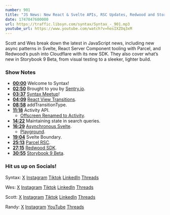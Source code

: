 ```yaml
---
number: 901
title: "JS News: New React & Svelte APIs, RSC Updates, Redwood and Storybook"
date: 1747047600000
url: https://traffic.libsyn.com/syntax/Syntax_-_901.mp3
youtube_url: https://www.youtube.com/watch?v=hosIXZOq3xM
---
```

	
Scott and Wes break down the latest in JavaScript news, including new async patterns in Svelte, React Server Component tooling with Parcel, and Redwood’s push into Cloudflare with its new SDK. They also cover what’s new in Storybook 9 Beta, from visual testing to a sleeker, lighter build.

### Show Notes

* **[00:00](#t=00:00)** Welcome to Syntax!
* **[02:50](#t=02:50)** Brought to you by [Sentry.io](https://sentry.io/syntax).
* **[03:37](#t=03:37)** [Syntax Meetup](https://syntax.fm/meetup)!
* **[04:09](#t=04:09)** [React View Transitions](https://react.dev/blog/2025/04/23/react-labs-view-transitions-activity-and-more#activity).
* **[08:58](#t=08:58)** addTransitionType.
* **[11:18](#t=11:18)** Activity API.
  * [Offscreen Renamed to Activity](https://react.dev/blog/2024/02/15/react-labs-what-we-have-been-working-on-february-2024#offscreen-renamed-to-activity).
* **[14:22](#t=14:22)** Maintaining state in search queries.
* **[16:29](#t=16:29)** [Asynchronous Svelte](https://github.com/sveltejs/svelte/discussions/15845).
  * [Playground](https://svelte.dev/playground/e3b0c1aecc4442a293b8c501b7b4ac90?version=branch-async).
* **[19:04](#t=19:04)** Svelte Boundary.
* **[25:13](#t=25:13)** [Parcel RSC](https://parceljs.org/recipes/rsc/).
* **[27:15](#t=27:15)** [Redwood SDK](https://rwsdk.com/).
* **[30:55](#t=30:55)** [Storybook 9 Beta](https://storybook.js.org/blog/storybook-9-beta/).

### Hit us up on Socials!

Syntax: [X](https://twitter.com/syntaxfm) [Instagram](https://www.instagram.com/syntax_fm/) [Tiktok](https://www.tiktok.com/@syntaxfm) [LinkedIn](https://www.linkedin.com/company/96077407/admin/feed/posts/) [Threads](https://www.threads.net/@syntax_fm)

Wes: [X](https://twitter.com/wesbos) [Instagram](https://www.instagram.com/wesbos/) [Tiktok](https://www.tiktok.com/@wesbos) [LinkedIn](https://www.linkedin.com/in/wesbos/) [Threads](https://www.threads.net/@wesbos)

Scott: [X](https://twitter.com/stolinski) [Instagram](https://www.instagram.com/stolinski/) [Tiktok](https://www.tiktok.com/@stolinski) [LinkedIn](https://www.linkedin.com/in/stolinski/) [Threads](https://www.threads.net/@stolinski)

Randy: [X](https://twitter.com/randyrektor) [Instagram](https://www.instagram.com/randyrektor/) [YouTube](https://www.youtube.com/@randyrektor) [Threads](https://www.threads.net/@randyrektor)
